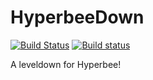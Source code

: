 # HyperbeeDown
[![Build Status](https://travis-ci.org/andrewosh/hyperdown.svg?branch=master)](https://travis-ci.org/andrewosh/hyperdown)
[![Build status](https://ci.appveyor.com/api/projects/status/yl5r06pxhl8x6a3d?svg=true)](https://ci.appveyor.com/project/andrewosh/hyperdown)

A leveldown for Hyperbee!
